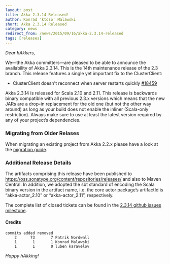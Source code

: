 ```yaml
---
layout: post
title: Akka 2.3.14 Released!
author: Konrad 'ktoso' Malawski
short: Akka 2.3.14 Released
category: news
redirect_from: /news/2015/09/16/akka-2.3.14-released
tags: [releases]
---
```


*Dear hAkkers,*

We—the Akka committers—are pleased to be able to announce the availability of Akka 2.3.14. 
This is the 14th maintenance release of the 2.3 branch. 
This release features a single yet important fix to the ClusterClient:

* ClusterClient doesn't reconnect when server restarts quickly [#18459](https://github.com/akka/akka/issues/18459)

Akka 2.3.14 is released for Scala 2.10 and 2.11. This release is backwards binary compatible with all previous 2.3.x versions which means that the new JARs are a drop-in replacement for the old one (but not the other way around) as long as your build does not enable the inliner (Scala-only restriction).
Always make sure to use at least the latest version required by any of your project’s dependencies.

### Migrating from Older Relases ###

When migrating an existing project from Akka 2.2.x please have a look at the [migration guide](http://doc.akka.io/docs/akka/2.3.14/project/migration-guide-2.2.x-2.3.x.html).

### Additional Release Details ###

The artifacts comprising this release have been published to https://oss.sonatype.org/content/repositories/releases/ and also to Maven Central. In addition, we adopted the sbt standard of encoding the Scala binary version in the artifact name, i.e. the core actor package’s artifactId is “akka-actor_2.10” or “akka-actor_2.11”, respectively.

The complete list of closed tickets can be found in the [2.3.14 github issues milestone](https://github.com/akka/akka/issues?q=milestone%3A2.3.14).

#### Credits ####

    commits added removed
        2      73       7 Patrik Nordwall
        1       1       1 Konrad Malawski
        1       1       0 luben karavelov


*Happy hAkking!*